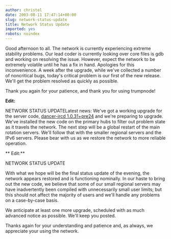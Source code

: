 ```yaml
---
author: christel
date: 2003-08-11 17:47:14+00:00
slug: network-status-update
title: Network Status Update
imported: yes
robots: noindex
---
```

Good afternoon to all.  The network is currently experiencing extreme stability problems.  Our lead coder is currently looking over core files is gdb and working on resolving the issue. However, expect the network to be extremely volatile until he has a fix in hand.  Apologies for this inconvenience.  A week after the upgrade, while we've collected a number of noncritical bugs, today's critical problem is our first of the new release.  We'll get the problem resolved as quickly as possible.

Thank you again for your patience, and thank you for using trumpnode!

**Edit:**

 NETWORK STATUS UPDATELatest news: We've got a working upgrade for the server code,  [dancer-ircd 1.0.31+pre24](http://source.trumpnode.net/%7Easuffield/dancer/dancer-ircd/1.0/pre/dancer-ircd-1.0.31+pre24.tar.gz)  and we're preparing to upgrade.  We've installed the new code on the primary hubs to filter out problem state as it travels the network. The next step will be a global restart of the main rotation servers.  We'll follow that with the smaller regional servers and the IPv6 servers.  Please bear with us as we restore the network to more reliable operation.

** Edit:**

 NETWORK STATUS UPDATE

With what we hope will be the final status update of the evening, the network appears restored and is functioning nominally.  In our haste to bring out the new code, we believe that some of our small regional servers may have inadvertently been compiled with unnecessarily small user limits; but this should not affect the majority of users and we'll handle any problems on a case-by-case basis.

We anticipate at least one more upgrade, scheduled with as much advanced notice as possible.  We'll keep you posted.

Thanks again for your understanding and patience and, as always, we appreciate your using the network.
